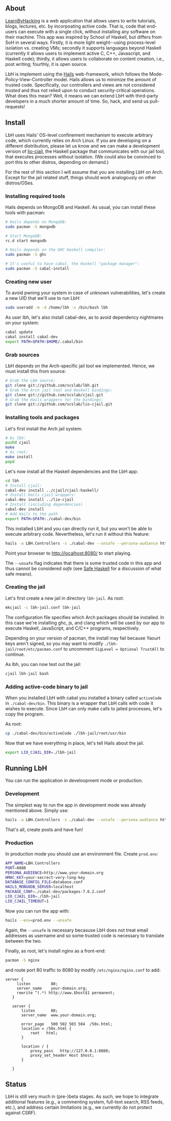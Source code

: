 ## About

[LearnByHacking](https://learnbyhacking.org) is a web application that allows users to write tutorials, blogs, lectures, etc. by incorpoating active code. That is, code that end-users can execute with a single click, without installing any software on their machine. This app was inspired by School of Haskell, but differs from SoH in several ways. Firstly, it is more light weight--using process-level isolation vs. creating VMs; secondly it supports languages beyond Haskell (currently it allows users to implement active C, C++, Javascript, and Haskell code); thirdly, it allows users to collaborate on content creation, i.e., post writing; fourthly, it is open source.

LbH is implement using the [Hails](https://github.com/scslab/hails) web-framework, which follows the Mode-Policy-View-Controller model.  Hails allows us to minimize the amount of trusted code. Specifically, our controllers and views are not considered _trusted_ and thus not relied upon to conduct security-critical operations. What does this mean? Well, it means we can extend LbH with third-party developers in a much shorter amount of time. So, hack, and send us pull-requests!

## Install

LbH uses Hails' OS-level confinement mechanism to execute arbitrary code, which currently relies on Arch Linux. If you are developing on a different distribution, please let us know and we can make a development version of [lio-cjail](https://github.com/scslab/cjail), the Haskell package that communicates with our jail tool, that executes processes without isolation. (We could also be convinced to port this to other distros, depending on demand.)

For the rest of this section I will assume that you are installing LbH on Arch. Except for the jail related stuff, things should work analogously on other distros/OSes.

### Installing required tools

Hails depends on MongoDB and Haskell. As usual, you can install these tools with pacman:

```bash
# Hails depends on MongoDB:
sudo pacman -S mongodb

# Start MongoDB:
rc.d start mongodb

# Hails depends on the GHC Haskell compiler:
sudo pacman -S ghc

# It's useful to have cabal, the Haskell "package manager": 
sudo pacman -S cabal-install
```

### Creating new user

To avoid pwning your system in case of unknown vulnerabilities, let's create a new UID that we'll use to run LbH:

```bash
sudo useradd -m -d /home/lbh -s /bin/bash lbh
```

As user lbh, let's also install cabal-dev, as to avoid dependency nightmares on your system:

```bash
cabal update
cabal install cabal-dev
export PATH=$PATH:$HOME/.cabal/bin
```

### Grab sources

LbH depends on the Arch-specific jail tool we implemented. Hence, we must install this from source:

```bash
# Grab the LbH source:
git clone git://github.com/scslab/lbh.git
# Grab the Arch jail tool and Haskell bindings:
git clone git://github.com/scslab/cjail.git
# Grab the Hails wrappers for the bindings:
git clone git://github.com/scslab/lio-cjail.git
```

### Installing tools and packages

Let's first install the Arch jail system:

```bash
# As lbh:
pushd cjail
make
# As root:
make install
popd
```

Let's now install all the Haskell dependencies and the LbH app:

```bash
cd lbh
# Install cjail:
cabal-dev install ../cjail/cjail-haskell/
# Install Hails cjail wrappers:
cabal-dev install ../lio-cjail
# Install (including dependencies)
cabal-dev install
# Add Hails to the path
export PATH=$PATH:./cabal-dev/bin
```

This installed LbH and you can directly run it, but you won't be able to execute arbitrary code. Nevertheless, let's run it without this feature:

```bash
hails -a LBH.Controllers -s ./cabal-dev --unsafe --persona-audience http://localhost:8080
```

Point your browser to [http://localhost:8080/](http://localhost:8080/) to start playing.

The `--unsafe` flag indicates that there is some trusted code in this app and thus cannot be considered _safe_ (see [Safe Haskell](http://www.haskell.org/ghc/docs/7.4.1/html/users_guide/safe-haskell.html) for a discussion of what safe means).

### Creating the jail

Let's first create a new jail in directory `lbh-jail`. As root:

```bash
mkcjail -c lbh-jail.conf lbh-jail
```

The configuration file specifies which Arch packages should be installed. In this case we're installing ghc, js, and clang which will be used by our app to execute Haskell, JavaScript, and C/C++ programs, respectively.

Depending on your version of pacman, the install may fail because Yaourt keys aren't signed, so you may want to modify `./lbh-jail/root/etc/pacman.conf` to uncomment `SigLevel = Optional TrustAll` to continue.

As lbh, you can now test out the jail:

```bash
cjail lbh-jail bash
```

### Adding active-code binary to jail

When you installed LbH with cabal you installed a binary called `activeCode` in `./cabal-dev/bin`. This binary is a wrapper that LbH calls with code it wishes to execute. Since LbH can only make calls to jailed processes, let's copy the program.

As root:

```bash
cp ./cabal-dev/bin/activeCode ./lbh-jail/root/usr/bin
```

Now that we have everything in place, let's tell Hails about the jail.

```bash
export LIO_CJAIL_DIR=./lbh-jail
```

## Running LbH

You can run the application in develoopment mode or production.

### Development

The simplest way to run the app in development mode was already mentioned above. Simply use:

```bash
hails -a LBH.Controllers -s ./cabal-dev --unsafe --persona-audience http://localhost:8080
```

That's all, create posts and have fun!

### Production

In production mode you should use an environment file. Create `prod.env`:

```bash
APP_NAME=LBH.Controllers
PORT=8080
PERSONA_AUDIENCE=http://www.your-domain.org
HMAC_KEY=your-secrect-very-long-key
DATABASE_CONFIG_FILE=database.conf
HAILS_MONGODB_SERVER=localhost
PACKAGE_CONF=./cabal-dev/packages-7.6.2.conf
LIO_CJAIL_DIR=./lbh-jail
LIO_CJAIL_TIMEOUT=1
```

Now you can run the app with:

```bash
hails --env=prod.env --unsafe
```
Again, the `--unsafe` is necessary becasuse LbH does not treat email addresses as username and so some trusted code is necessary to translate between the two.

Finally, as root, let's install nginx as a front-end:

```bash
pacman -S nginx
```

and route port 80 traffic to 8080 by modify `/etc/nginx/nginx.conf` to add:

```
server {
     listen         80;
     server_name    your-domain.org;
     rewrite ^(.*) http://www.$host$1 permanent;
   }

   server {
       listen       80;
       server_name  www.your-domain.org;

       error_page   500 502 503 504  /50x.html;
       location = /50x.html {
           root   html;
       }

       location / {
           proxy_pass   http://127.0.0.1:8080;
           proxy_set_header Host $host;
       }

   }
```

## Status

LbH is still very much in (pre-)beta stages. As such, we hope to integrate additional features (e.g., a commenting system, full-text search, RSS feeds, etc.), and address certain limitations (e.g., we currently do not protect against CSRF).
